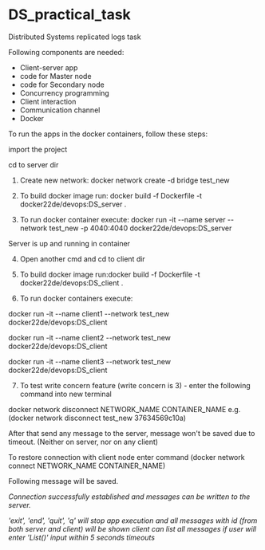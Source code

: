 # DS_practical_task
 Distributed Systems replicated logs task


Following components are needed:
- Client-server app
- code for Master node
- code for Secondary node
- Concurrency programming
- Client interaction
- Communication channel  
- Docker


To run the apps in the docker containers, follow these steps:

import the project

cd to server dir

1. Create new network: docker network create -d bridge test_new

2. To build docker image run: docker build -f Dockerfile -t docker22de/devops:DS_server .

3. To run docker container execute: docker run -it --name server --network test_new -p 4040:4040 docker22de/devops:DS_server

Server is up and running in container

4. Open another cmd and cd to client dir

5. To build docker image run:docker build -f Dockerfile -t docker22de/devops:DS_client .

6. To run docker containers execute: 

docker run -it --name client1 --network test_new docker22de/devops:DS_client

docker run -it --name client2 --network test_new docker22de/devops:DS_client

docker run -it --name client3 --network test_new docker22de/devops:DS_client

7. To test write concern feature (write concern is 3) - enter the following command into new terminal 

docker network disconnect NETWORK_NAME CONTAINER_NAME
e.g.(docker network disconnect test_new 37634569c10a)

After that send any message to the server, message won't be saved due to timeout. (Neither on server, nor on any client)

To restore connection with client node enter command (docker network connect NETWORK_NAME CONTAINER_NAME)

Following message will be saved.



*Connection successfully established and messages can be written to the server.*

*'exit', 'end', 'quit', 'q' will stop app execution and all messages with id (from both server and client) will be shown*
*client can list all messages if user will enter 'List()' input within 5 seconds timeouts*
